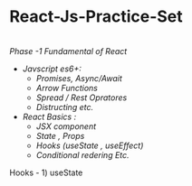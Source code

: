 # React-Js-Practice-Set
<i> <br>
Phase -1 Fundamental of React     <br>
* Javscript es6+:                 <br>
  - Promises, Async/Await         <br>
  - Arrow Functions               <br>
  - Spread / Rest Opratores       <br>
  - Distructing etc.              <br>
* React Basics :                  <br>    
  - JSX component                 <br>
  - State , Props  
  - Hooks (useState , useEffect)
  - Conditional redering Etc.
</i> 
Hooks - 1) useState 
